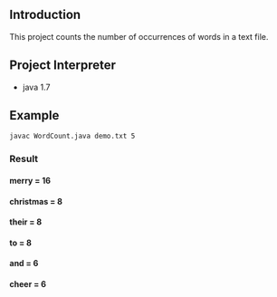 ## Introduction

This project counts the number of occurrences of words in a text file.

## Project Interpreter
* java 1.7

## Example
    javac WordCount.java demo.txt 5
### Result
#### merry = 16
#### christmas = 8
#### their = 8
#### to = 8
#### and = 6
#### cheer = 6